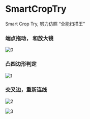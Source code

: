 # SmartCropTry
Smart Crop Try, 努力仿照 “全能扫描王”



### 端点拖动， 和放大镜

![0](https://github.com/BoxDengJZ/SmartCropTry/blob/master/src/0.PNG)


### 凸四边形判定


![1](https://github.com/BoxDengJZ/SmartCropTry/blob/master/src/1.PNG)


### 交叉边，重新连线


![2](https://github.com/BoxDengJZ/SmartCropTry/blob/master/src/2.PNG)


![3](https://github.com/BoxDengJZ/SmartCropTry/blob/master/src/3.PNG)